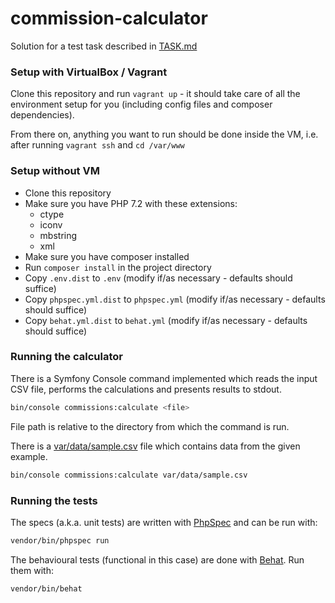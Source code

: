 # commission-calculator

Solution for a test task described in [TASK.md](TASK.md)

### Setup with VirtualBox / Vagrant

Clone this repository and run `vagrant up` - it should take care of all the environment setup for you (including config files and composer dependencies).

From there on, anything you want to run should be done inside the VM, i.e. after running `vagrant ssh` and `cd /var/www`

### Setup without VM

- Clone this repository
- Make sure you have PHP 7.2 with these extensions:
  - ctype
  - iconv
  - mbstring
  - xml
- Make sure you have composer installed
- Run `composer install` in the project directory
- Copy `.env.dist` to `.env` (modify if/as necessary - defaults should suffice)
- Copy `phpspec.yml.dist` to `phpspec.yml` (modify if/as necessary - defaults should suffice)
- Copy `behat.yml.dist` to `behat.yml` (modify if/as necessary - defaults should suffice)

### Running the calculator

There is a Symfony Console command implemented which reads the input CSV file, performs the calculations and presents results to stdout.

```bash
bin/console commissions:calculate <file>
```

File path is relative to the directory from which the command is run.

There is a [var/data/sample.csv](var/data/sample.csv) file which contains data from the given example.

```bash
bin/console commissions:calculate var/data/sample.csv
```

### Running the tests

The specs (a.k.a. unit tests) are written with [PhpSpec](https://phpspec.net) and can be run with:

```bash
vendor/bin/phpspec run
```

The behavioural tests (functional in this case) are done with [Behat](http://behat.org). Run them with:
```bash
vendor/bin/behat
```
